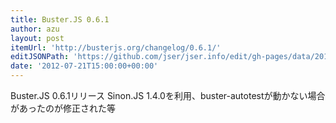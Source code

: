 ```yaml
---
title: Buster.JS 0.6.1
author: azu
layout: post
itemUrl: 'http://busterjs.org/changelog/0.6.1/'
editJSONPath: 'https://github.com/jser/jser.info/edit/gh-pages/data/2012/07/index.json'
date: '2012-07-21T15:00:00+00:00'
---
```

Buster.JS 0.6.1リリース
Sinon.JS 1.4.0を利用、buster-autotestが動かない場合があったのが修正された等
